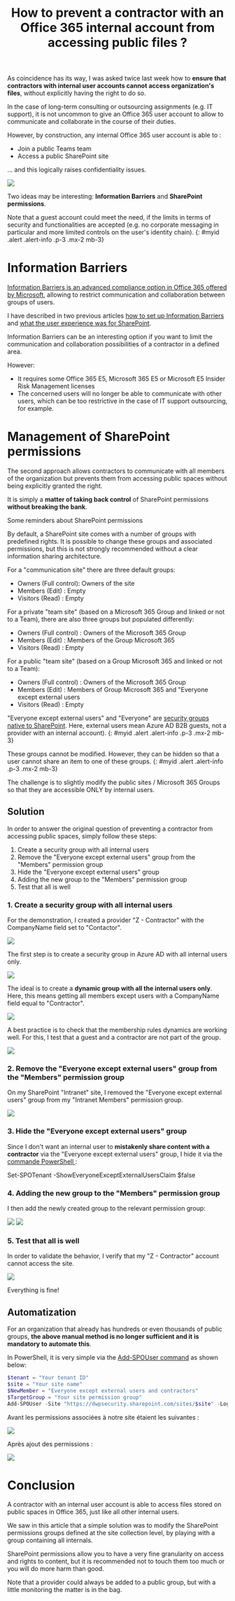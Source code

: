 ﻿---
title: "How to prevent a contractor with an Office 365 internal account from accessing public files ?"
subtitle:
excerpt: In the case of long-term consulting or outsourcing assignments (e.g. IT support), it is not uncommon to give an Office 365 user account to allow to communicate and collaborate in the course of their duties. 
tags:
  - Microsoft 365
  - SharePoint Online
  - External sharing
header_img : "./assets/img/posts/2021-09-16_PreventContractorsToAccessPublicFiles_0.jpg"
---


As coincidence has its way, I was asked twice last week how to **ensure that contractors with internal user accounts cannot access organization's files**, without explicitly having the right to do so. 

In the case of long-term consulting or outsourcing assignments (e.g. IT support), it is not uncommon to give an Office 365 user account to allow to communicate and collaborate in the course of their duties. 

However, by construction, any internal Office 365 user account is able to : 
- Join a public Teams team 
- Access a public SharePoint site

... and this logically raises confidentiality issues. 

<img src="https://thijoubert.github.io/assets/img/posts/2021-09-16_PreventContractorsToAccessPublicFiles_1.png" >

Two ideas may be interesting: **Information Barriers** and **SharePoint permissions**. 

Note that a guest account could meet the need, if the limits in terms of security and functionalities are accepted (e.g. no corporate messaging in particular and more limited controls on the user's identity chain).
{: #myid .alert .alert-info .p-3 .mx-2 mb-3}


# Information Barriers 

[Information Barriers is an advanced compliance option in Office 365 offered by Microsoft](https://docs.microsoft.com/en-us/microsoftteams/information-barriers-in-teams), allowing to restrict communication and collaboration between groups of users.

I have described in two previous articles [how to set up Information Barriers](https://www.thijoubert.com/2021-07/InformationBarriers-Feedback-from-the-field-1-2/) and [what the user experience was for SharePoint](https://www.thijoubert.com/2021-08/InformationBarriers-OneDrive/). 

Information Barriers can be an interesting option if you want to limit the communication and collaboration possibilities of a contractor in a defined area.

However: 
- It requires some Office 365 E5, Microsoft 365 E5 or Microsoft E5 Insider Risk Management licenses
- The concerned users will no longer be able to communicate with other users, which can be too restrictive in the case of IT support outsourcing, for example.



# Management of SharePoint permissions

The second approach allows contractors to communicate with all members of the organization but prevents them from accessing public spaces without being explicitly granted the right. 

It is simply a **matter of taking back control** of SharePoint permissions **without breaking the bank**.

Some reminders about SharePoint permissions

By default, a SharePoint site comes with a number of groups with predefined rights. It is possible to change these groups and associated permissions, but this is not strongly recommended without a clear information sharing architecture. 


For a "communication site" there are three default groups: 
- Owners (Full control): Owners of the site
- Members (Edit) : Empty
- Visitors (Read) : Empty

For a private "team site" (based on a Microsoft 365 Group and linked or not to a Team), there are also three groups but populated differently: 
- Owners (Full control) : Owners of the Microsoft 365 Group
- Members (Edit) : Members of the Group Microsoft 365
- Visitors (Read) : Empty


For a public "team site" (based on a Group Microsoft 365 and linked or not to a Team): 
- Owners (Full control) : Owners of the Microsoft 365 Group
- Members (Edit) : Members of Group Microsoft 365 and "Everyone except external users
- Visitors (Read) : Empty

"Everyone except external users" and "Everyone" are [security groups native to SharePoint](https://docs.microsoft.com/en-US/office365/troubleshoot/access-management/grant-everyone-claim-to-external-users). Here, external users mean Azure AD B2B guests, not a provider with an internal account). 
{: #myid .alert .alert-info .p-3 .mx-2 mb-3}

These groups cannot be modified. However, they can be hidden so that a user cannot share an item to one of these groups. 
{: #myid .alert .alert-info .p-3 .mx-2 mb-3}

The challenge is to slightly modify the public sites / Microsoft 365 Groups so that they are accessible ONLY by internal users.


## Solution 

In order to answer the original question of preventing a contractor from accessing public spaces, simply follow these steps: 

1. Create a security group with all internal users
1. Remove the "Everyone except external users" group from the "Members" permission group
1. Hide the "Everyone except external users" group
1. Adding the new group to the "Members" permission group
1. Test that all is well


### 1. Create a security group with all internal users

For the demonstration, I created a provider "Z - Contractor" with the CompanyName field set to "Contactor". 

<img src="https://thijoubert.github.io/assets/img/posts/2021-09-16_PreventContractorsToAccessPublicFiles_2.png" >

The first step is to create a security group in Azure AD with all internal users only. 

<img src="https://thijoubert.github.io/assets/img/posts/2021-09-16_PreventContractorsToAccessPublicFiles_3.png" >

The ideal is to create a **dynamic group with all the internal users only**. Here, this means getting all members except users with a CompanyName field equal to "Contractor".  

<img src="https://thijoubert.github.io/assets/img/posts/2021-09-16_PreventContractorsToAccessPublicFiles_4.png" >

A best practice is to check that the membership rules dynamics are working well. For this, I test that a guest and a contractor are not part of the group. 

<img src="https://thijoubert.github.io/assets/img/posts/2021-09-16_PreventContractorsToAccessPublicFiles_5.png" >



### 2.  Remove the "Everyone except external users" group from the "Members" permission group

On my SharePoint "Intranet" site, I removed the "Everyone except external users" group from my "Intranet Members" permission group.

<img src="https://thijoubert.github.io/assets/img/posts/2021-09-16_PreventContractorsToAccessPublicFiles_6.png" >



### 3.  Hide the "Everyone except external users" group

Since I don't want an internal user to **mistakenly share content with a contractor** via the "Everyone except external users" group, I hide it via the [commande PowerShell ](https://docs.microsoft.com/en-us/powershell/module/sharepoint-online/set-spotenant?view=sharepoint-ps): 

Set-SPOTenant -ShowEveryoneExceptExternalUsersClaim $false



### 4.  Adding the new group to the "Members" permission group
I then add the newly created group to the relevant permission group:


<img src="https://thijoubert.github.io/assets/img/posts/2021-09-16_PreventContractorsToAccessPublicFiles_7.png" >

<img src="https://thijoubert.github.io/assets/img/posts/2021-09-16_PreventContractorsToAccessPublicFiles_8.png" >


### 5. Test that all is well
In order to validate the behavior, I verify that my "Z - Contractor" account cannot access the site.

<img src="https://thijoubert.github.io/assets/img/posts/2021-09-16_PreventContractorsToAccessPublicFiles_9.png" >

Everything is fine!



## Automatization
For an organization that already has hundreds or even thousands of public groups, **the above manual method is no longer sufficient and it is mandatory to automate this**. 

In PowerShell, it is very simple via the [Add-SPOUser command](https://docs.microsoft.com/en-us/powershell/module/sharepoint-online/set-spositegroup?view=sharepoint-ps) as shown below: 

```powershell
$tenant = "Your tenant ID"
$site = "Your site name"
$NewMember = "Everyone except external users and contractors"
$TargetGroup = "Your site permission group"
Add-SPOUser -Site "https://dwpsecurity.sharepoint.com/sites/$site" -LoginName $NewMember -Group $TargetGroup 
```

Avant les permissions associées à notre site étaient les suivantes : 

<img src="https://thijoubert.github.io/assets/img/posts/2021-09-16_PreventContractorsToAccessPublicFiles_10.png" >

Après ajout des permissions : 

<img src="https://thijoubert.github.io/assets/img/posts/2021-09-16_PreventContractorsToAccessPublicFiles_11.png" >



# Conclusion

A contractor with an internal user account is able to access files stored on public spaces in Office 365, just like all other internal users. 

We saw in this article that a simple solution was to modify the SharePoint permissions groups defined at the site collection level, by playing with a group containing all internals.

SharePoint permissions allow you to have a very fine granularity on access and rights to content, but it is recommended not to touch them too much or you will do more harm than good.  

Note that a provider could always be added to a public group, but with a little monitoring the matter is in the bag.
